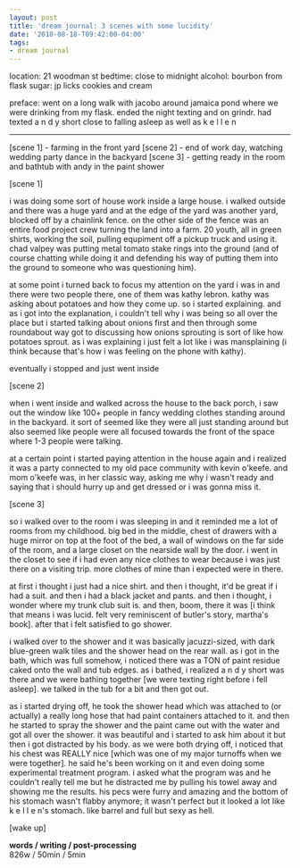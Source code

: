 ```yaml
---
layout: post
title: 'dream journal: 3 scenes with some lucidity'
date: '2018-08-18-T09:42:00-04:00'
tags:
- dream journal
--- 
```


location: 21 woodman st
bedtime: close to midnight
alcohol: bourbon from flask 
sugar: jp licks cookies and cream

preface: went on a long walk with jacobo around jamaica pond where we were drinking from my flask. ended the night texting and on grindr.  had texted a n d y short close to falling asleep as well as k e l l e n

---

[scene 1] - farming in the front yard
[scene 2] - end of work day, watching wedding party dance in the backyard
[scene 3] - getting ready in the room and bathtub with andy in the paint shower

[scene 1]

i was doing some sort of house work inside a large house. i walked outside and there was a huge yard and at the edge of the yard was another yard, blocked off by a chainlink fence. on the other side of the fence was an entire food project crew turning the land into a farm. 20 youth, all in green shirts, working the soil, pulling equpiment off a pickup truck and using it. chad valpey was putting metal tomato stake rings into the ground (and of course chatting while doing it and defending his way of putting them into the ground to someone who was questioning him). 

at some point i turned back to focus my attention on the yard i was in and there were two people there, one of them was kathy lebron. kathy was asking about potatoes and how they come up. so i started explaining. and as i got into the explanation, i couldn't tell why i was being so all over the place but i started talking about onions first and then through some roundabout way got to discussing how onions sprouting is sort of like how potatoes sprout. as i was explaining i just felt a lot like i was mansplaining (i think because that's how i was feeling on the phone with kathy). 

eventually i stopped and just went inside

[scene 2] 

when i went inside and walked across the house to the back porch, i saw out the window like 100+ people in fancy wedding clothes standing around in the backyard. it sort of seemed like they were all just standing around but also seemed like people were all focused towards the front of the space where 1-3 people were talking. 

at a certain point i started paying attention in the house again and i realized it was a party connected to my old pace community with kevin o'keefe. and mom o'keefe was, in her classic way, asking me why i wasn't ready and saying that i should hurry up and get dressed or i was gonna miss it. 

[scene 3] 

so i walked over to the room i was sleeping in and it reminded me a lot of rooms from my childhood. big bed in the middle, chest of drawers with a huge mirror on top at the foot of the bed, a wall of windows on the far side of the room, and a large closet on the nearside wall by the door. i went in the closet to see if i had even any nice clothes to wear because i was just there on a visiting trip. more clothes of mine than i expected were in there. 

at first i thought i just had a nice shirt. and then i thought, it'd be great if i had a suit. and then i had a black jacket and pants. and then i thought, i wonder where my trunk club suit is. and then, boom, there it was [i think that means i was lucid. felt very reminiscent of butler's story, martha's book]. after that i felt satisfied to go shower.

i walked over to the shower and it was basically jacuzzi-sized, with dark blue-green walk tiles and the shower head on the rear wall. as i got in the bath, which was full somehow, i noticed there was a TON of paint residue caked onto the wall and tub edges. as i bathed, i realized a n d y short was there and we were bathing together [we were texting right before i fell asleep]. we talked in the tub for a bit and then got out. 

as i started drying off, he took the shower head which was attached to (or actually) a really long hose that had paint containers attached to it. and then he started to spray the shower and the paint came out with the water and got all over the shower. it was beautiful and i started to ask him about it but then i got distracted by his body. as we were both drying off, i noticed that his chest was REALLY nice [which was one of my major turnoffs when we were together]. he said he's been working on it and even doing some experimental treatment program. i asked what the program was and he couldn't really tell me but he distracted me by pulling his towel away and showing me the results. his pecs were furry and amazing and the bottom of his stomach wasn't flabby anymore; it wasn't perfect but it looked a lot like k e l l e n's stomach. like barrel and full but sexy as hell. 

[wake up]

**words / writing / post-processing**  
826w / 50min / 5min